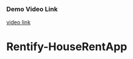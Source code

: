 ### Demo Video Link

[video link](https://drive.google.com/file/d/1AdyjTEKiMRfnWmtFP1Md50Zxyjanabe0/view?usp=sharing)


# Rentify-HouseRentApp
